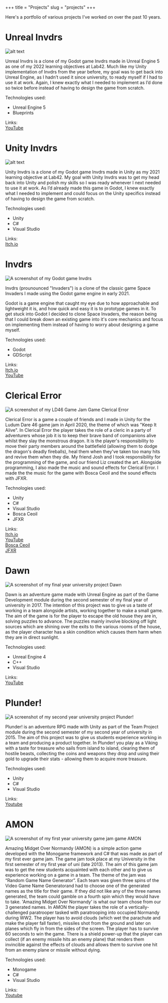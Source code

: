 +++ 
title = "Projects" 
slug = "projects" 
+++

Here's a portfolio of various projects I've worked on over the past 10 years.

# Unreal Invdrs
![alt text](/images/projects/unreal-invdrs-screenshot.png)

Unreal Invdrs is a clone of my Godot game Invdrs made in
Unreal Engine 5 as one of my 2022 learning objectives at
Lab42.
Much like my Unity implementation of Invdrs from the year
before, my goal was to get back into Unreal Engine, as I
hadn’t used it since university, to ready myself if I had to
use it at work. Again, I knew exactly what I needed to
implement as I’d done so twice before instead of having to
design the game from scratch.

Technologies used:
- Unreal Engine 5
- Blueprints

Links:\
[YouTube](https://youtu.be/mkaScKTSaYo)

# Unity Invdrs
![alt text](/images/projects/unity-invdrs-screenshot.png)

Unity Invdrs is a clone of my Godot game Invdrs made in
Unity as my 2021 learning objective at Lab42.
My goal with Unity Invdrs was to get my head back into
Unity and polish my skills so I was ready whenever I next
needed to use it at work. As I’d already made this game in
Godot, I knew exactly what I needed to implement and
could focus on the Unity specifics instead of having to
design the game from scratch.

Technologies used:
- Unity
- C#
- Visual Studio

Links:\
[Itch.io](https://terrorbyte.itch.io/invdrs-unity)

# Invdrs
![A screenshot of my Godot game Invdrs](/images/projects/invdrs-cover-photo.png)

Invdrs (prounounced "Invaders") is a clone of the classic
game Space Invaders I made using the Godot game
engine in early 2021.

Godot is a game engine that caught my eye due to how
approachable and lightweight it is, and how quick and
easy it is to prototype games in it. To get stuck into Godot I
decided to clone Space Invaders, the reason being that I
could break down an existing game into it's core
mechanics and focus on implementing them instead of
having to worry about designing a game myself.

Technologies used:
- Godot
- GDScript

Links:\
[Itch.io](https://terrorbyte.itch.io/invdrs)\
[YouTube](https://youtu.be/1cjx9s29uPo?si=XrBwPj8cd3zW6sM5)

# Clerical Error
![A screenshot of my LD46 Game Jam Game Clerical Error](/images/projects/clerical-error-screenshot.png)

Clerical Error is a game a couple of friends and I made in Unity for the
Ludum Dare 46 game jam in April 2020, the theme of which was "Keep It
Alive".
In Clerical Error the player takes the role of a cleric in a party of
adventurers whose job it is to keep their brave band of companions alive
whilst they slay the monstrous dragon. It is the player's responsibility to
move their party members around the battlefield (allowing them to dodge
the dragon's deadly fireballs), heal them when they've taken too many hits
and revive them when they die.
My friend Josh and I took responsibility for the programming of the game,
and our friend Liz created the art. Alongside programming, I also made the
music and sound effects for Clerical Error. I made the the music for the
game with Bosca Ceoil and the sound effects with JFXR.

Technologies used:
- Unity
- C#
- Visual Studio
- Bosca Ceoil
- JFXR

Links:\
[Itch.io](https://phantombadger.itch.io/clerical-error)\
[YouTube](https://youtu.be/qNt3-SJMV7U)\
[Bosca Ceoil](https://boscaceoil.net/)\
[JFXR](https://jfxr.frozenfractal.com/)

# Dawn
![A screenshot of my final year university project Dawn](/images/projects/dawn-screenshot.png)

Dawn is an adventure game made with Unreal Engine as part of
the Game Development module during the second semester of
my final year of university in 2017. The intention of this project
was to give us a taste of working in a team alongside artists,
working together to make a small game.
The aim of the game is for the player to escape the old house
they are in, solving puzzles to advance. The puzzles mainly
involve blocking off light sources which are shining over the exits
to the various rooms of the house, as the player character has a
skin condition which causes them harm when they are in direct
sunlight.

Technologies used:
- Unreal Engine 4
- C++
- Visual Studio

Links:\
[YouTube](https://youtu.be/-1EEayt_w50)

# Plunder!
![A screenshot of my second year university project Plunder!](/images/projects/plunder-screenshot.png)

Plunder! is an adventure RPG made with Unity as part of the
Team Project module during the second semester of my second
year of university in 2015. The aim of this project was to give us
students experience working in a team and producing a product
together.
In Plunder! you play as a Viking with a taste for treasure who sails
from island to island, clearing them of hostile beasts, collecting
the coins and weapons they drop and using their gold to upgrade
their stats - allowing them to acquire more treasure.

Technologies used:
- Unity
- C#
- Visual Studio

Links:\
[Youtube](https://youtu.be/JYS5JhI4UZE)

# AMON
![A screenshot of my first year university game jam game AMON](/images/projects/AMON-screenshot.png)

Amazing Midget Over Normandy (AMON) is a simple action game developed with the
Monogame framework and C# that was made as part of my first ever game jam. The
game jam took place at my University in the first semester of my first year of uni (late
2013). The aim of this game jam was to get the new students acquainted with each
other and to give us experience working on a game in a team.
The theme of the jam was “Random Game Name Generator”. Each team was given
three spins of the Video Game Name Generatorand had to choose one of the
generated names as the title for their game. If they did not like any of the three names
generated, the team could gamble on a fourth spin which they would have to take.
'Amazing Midget Over Normandy' is what our team chose from our 3 generated names.
In AMON the player takes the role of a vertically-challenged paratrooper tasked with
paratrooping into occupied Normandy during WW2.
The player has to avoid clouds (which wet the parachute and make the player fall
faster), missiles shot from the ground and later on planes which fly in from the sides of
the screen. The player has to survive 60 seconds to win the game. There is a shield
power-up that the player can collect (if an enemy missile hits an enemy plane) that
renders them invincible against the effects of clouds and allows them to survive one hit
from an enemy plane or missile without dying.

Technologies used:
- Monogame
- C#
- Visual Studio

Links:\
[Youtube](https://youtu.be/GNMUxzp4xy4)